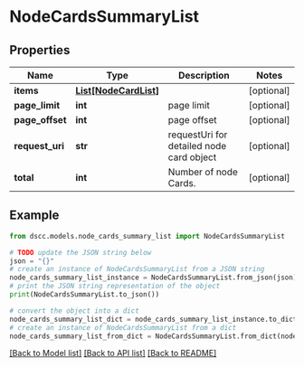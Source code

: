 # NodeCardsSummaryList


## Properties

Name | Type | Description | Notes
------------ | ------------- | ------------- | -------------
**items** | [**List[NodeCardList]**](NodeCardList.md) |  | [optional] 
**page_limit** | **int** | page limit | [optional] 
**page_offset** | **int** | page offset | [optional] 
**request_uri** | **str** | requestUri for detailed node card object | [optional] 
**total** | **int** | Number of node Cards. | [optional] 

## Example

```python
from dscc.models.node_cards_summary_list import NodeCardsSummaryList

# TODO update the JSON string below
json = "{}"
# create an instance of NodeCardsSummaryList from a JSON string
node_cards_summary_list_instance = NodeCardsSummaryList.from_json(json)
# print the JSON string representation of the object
print(NodeCardsSummaryList.to_json())

# convert the object into a dict
node_cards_summary_list_dict = node_cards_summary_list_instance.to_dict()
# create an instance of NodeCardsSummaryList from a dict
node_cards_summary_list_from_dict = NodeCardsSummaryList.from_dict(node_cards_summary_list_dict)
```
[[Back to Model list]](../README.md#documentation-for-models) [[Back to API list]](../README.md#documentation-for-api-endpoints) [[Back to README]](../README.md)



